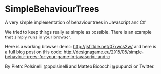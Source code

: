 # SimpleBehaviourTrees
A very simple implementation of behaviour trees in Javascript and C#

We tried to keep things really as simple as possible. 
There is an example that simply runs in your browser. 

Here is a working browser demo: 
http://jsfiddle.net/07kwcs2w/
and here is a full blog post on this code:
http://designagame.eu/2015/05/simple-behaviour-trees-for-your-game-in-javascript-and-c

By Pietro Polsinelli @ppolsinelli and Matteo Bicocchi @pupunzi on Twitter.
